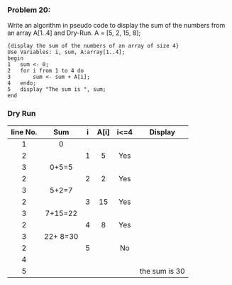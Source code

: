 ### Problem 20:
Write an algorithm in pseudo code to display the sum of the numbers from an array A[1..4] and Dry-Run.
A = [5, 2, 15, 8];

```{r, tidy=FALSE, eval=FALSE}
{display the sum of the numbers of an array of size 4}
Use Variables: i, sum, A:array[1..4];
begin
1	sum <- 0;
2	for i from 1 to 4 do
3		sum <- sum + A[i];
4	endo;
5	display "The sum is ", sum;
end
```

### Dry Run

| line No. | Sum      | i   | A[i] | i<=4 | Display         |
| :------: | :------: | :-: | :--: | :--: | :-------------: |
| 1        | 0        |     |      |      |                 |
| 2        |          | 1   | 5    | Yes  |                 |
| 3        | 0+5=5    |     |      |      |                 |
| 2        |          | 2   | 2    | Yes  |                 |
| 3        | 5+2=7    |     |      |      |                 |
| 2        |          | 3   | 15   | Yes  |                 |
| 3        | 7+15=22  |     |      |      |                 |
| 2        |          | 4   |  8   | Yes  |                 |
| 3        | 22+ 8=30 |     |      |      |                 |
| 2        |          | 5   |      | No   |                 |
| 4        |          |     |      |      |                 |
| 5        |          |     |      |      | the sum is 30   |